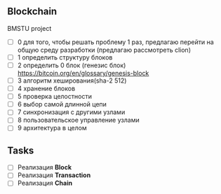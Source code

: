 ## Blockchain
BMSTU project
- [ ] 0 для того, чтобы решать проблему 1 раз, предлагаю перейти на общую среду разработки (предлагаю рассмотреть clion)
- [ ] 1 определить структуру блоков
- [ ] 2 определить 0 блок (генезис блок) https://bitcoin.org/en/glossary/genesis-block
- [ ] 3 алгоритм хеширования(sha-2 512)
- [ ] 4 хранение блоков
- [ ] 5 проверка целостности
- [ ] 6 выбор самой длинной цепи
- [ ] 7 синхронизация с другими узлами
- [ ] 8 пользовательское управление узлами
- [ ] 9 архитектура в целом

## Tasks
- [ ] Реализация **Block**
- [ ] Реализация **Transaction**
- [ ] Реализация **Chain**
